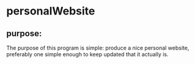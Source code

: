 # personalWebsite

## purpose:

The purpose of this program is simple: produce a nice personal website, preferably one simple enough to keep updated that it actually is.

